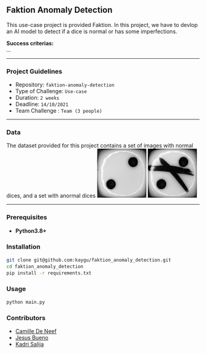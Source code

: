 ## Faktion Anomaly Detection

This use-case project is provided Faktion. In this project, we have to devlop an AI model to detect if a dice is normal or has some imperfections.

**Success criterias:**  
*...*

----------
### Project Guidelines
- Repository: `faktion-anomaly-detection`
- Type of Challenge: `Use-case`
- Duration: `2 weeks`
- Deadline: `14/10/2021`
- Team Challenge : `Team (3 people)`
-------
### Data

The dataset provided for this project contains a set of images with normal dices, and a set with anormal dices
<img alt="Normal Dice" src="assets/normal_dice_2.jpg" />
<img alt="Anormal Dice" src="assets/anomalous_dice_2.jpg" />

--------
### Prerequisites

- **Python3.8+**

### Installation

```bash
git clone git@github.com:kaygu/faktion_anomaly_detection.git
cd faktion_anomaly_detection
pip install -r requirements.txt 
```
### Usage

```bash
python main.py
```

### Contributors

- [Camille De Neef](https://github.com/kaygu)
- [Jesus Bueno](https://github.com/jejobueno) 
- [Kadri Salija](https://github.com/misterkadrix)
